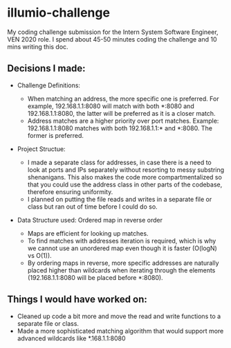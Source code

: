 # illumio-challenge
My coding challenge submission for the Intern System Software Engineer, VEN 2020 role.
I spend about 45-50 minutes coding the challenge and 10 mins writing this doc.

## Decisions I made:
* Challenge Definitions:
    * When matching an address, the more specific one is preferred. For example, 192.168.1.1:8080 will match with both *:8080 and 192.168.1.1:8080, the latter will be preferred as it is a closer match.
    * Address matches are a higher priority over port matches. Example: 192.168.1.1:8080 matches with both 192.168.1.1:* and *:8080. The former is preferred.

* Project Structue:
    * I made a separate class for addresses, in case there is a need to look at ports and IPs separately without resorting to messy substring shenanigans. This also makes the code more compartmentalized so that you could use the address class in other parts of the codebase, therefore ensuring uniformity.
    * I planned on putting the file reads and writes in a separate file or class but ran out of time before I could do so.

* Data Structure used: Ordered map in reverse order
    * Maps are efficient for looking up matches. 
    * To find matches with addresses iteration is required, which is why we cannot use an unordered map even though it is faster (O(logN) vs O(1)).
    * By ordering maps in reverse, more specific addresses are naturally placed higher than wildcards when iterating through the elements (192.168.1.1:8080 will be placed before *:8080).

## Things I would have worked on:
* Cleaned up code a bit more and move the read and write functions to a separate file or class.
* Made a more sophisticated matching algorithm that would support more advanced wildcards like *.168.1.1:8080

